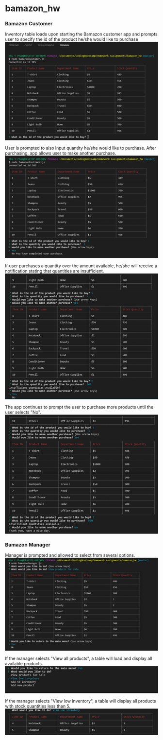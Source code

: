 # bamazon_hw

### Bamazon Customer

Inventory table loads upon starting the Bamazon customer app and prompts user to specify the id of the product he/she would like to purchase
![Image 1](images/image-1.png)

User is prompted to also input quantity he/she would like to purchase.  After purchasing, app allows user to make another purchase. 
![Image 2](images/image-2.png)

If user purchases a quantity over the amount available, he/she will receive a notification stating that quantities are insufficient. 
![Image 3](images/image-3.png)

The app continues to prompt the user to purchase more products until the user selects "No". 
![Image 4](images/image-4.png)

### Bamazon Manager

Manager is prompted and allowed to select from several options. 
![Image 5](images/image-5.png)

If the manager selects "View all products", a table will load and display all available products. 
![Image 6](images/image-6.png)

If the manager selects "View low inventory", a table will display all products with stock quantities less than 5. 
![Image 7](images/image-7.png)
